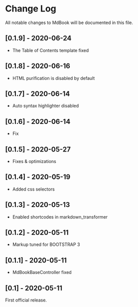# Change Log
All notable changes to MdBook will be documented in this file.

## [0.1.9] - 2020-06-24

- The Table of Contents template fixed

## [0.1.8] - 2020-06-16

- HTML purification is disabled by default

## [0.1.7] - 2020-06-14

- Auto syntax highlighter disabled

## [0.1.6] - 2020-06-14

- Fix

## [0.1.5] - 2020-05-27

- Fixes & optimizations

## [0.1.4] - 2020-05-19

- Added css selectors

## [0.1.3] - 2020-05-13

- Enabled shortcodes in markdown_transformer

## [0.1.2] - 2020-05-11

- Markup tuned for BOOTSTRAP 3

## [0.1.1] - 2020-05-11

- MdBookBaseController fixed

## [0.1] - 2020-05-11

First official release.
